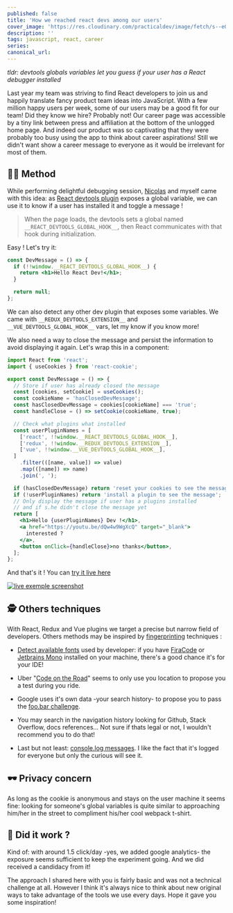 ```yaml
---
published: false
title: 'How we reached react devs among our users'
cover_image: 'https://res.cloudinary.com/practicaldev/image/fetch/s--eQnK419d--/c_imagga_scale,f_auto,fl_progressive,h_420,q_auto,w_1000/https://dev-to-uploads.s3.amazonaws.com/i/pjs0j2zdkrkgo9owuafg.jpg'
description: ''
tags: javascript, react, career
series:
canonical_url:
---
```


_tldr: devtools globals variables let you guess if your user has a React debugger installed_

Last year my team was striving to find React developers to join us and happily translate fancy product team ideas into JavaScript. With a few million happy users per week, some of our users may be a good fit for our team! Did they know we hire? Probably not! Our career page was accessible by a tiny link between press and affiliation at the bottom of the unlogged home page. And indeed our product was so captivating that they were probably too busy using the app to think about career aspirations! Still we didn't want show a career message to everyone as it would be irrelevant for most of them.

## 🧑‍💻 Method

While performing delightful debugging session, [Nicolas](twitter.com/NicolasCordin) and myself came with this idea: as [React devtools plugin](https://www.npmjs.com/package/react-devtools) exposes a global variable, we can use it to know if a user has installed it and toggle a message !

> When the page loads, the devtools sets a global named `__REACT_DEVTOOLS_GLOBAL_HOOK__`, then React communicates with that hook during initialization.

Easy ! Let's try it:

```jsx
const DevMessage = () => {
  if (!!window.__REACT_DEVTOOLS_GLOBAL_HOOK__) {
    return <h1>Hello React Dev!</h1>;
  }

  return null;
};
```

We can also detect any other dev plugin that exposes some variables. We came with `__REDUX_DEVTOOLS_EXTENSION__` and `__VUE_DEVTOOLS_GLOBAL_HOOK__` vars, let my know if you know more!

We also need a way to close the message and persist the information to avoid displaying it again. Let's wrap this in a component:

```jsx
import React from 'react';
import { useCookies } from 'react-cookie';

export const DevMessage = () => {
  // Store if user has already closed the message
  const [cookies, setCookie] = useCookies();
  const cookieName = 'hasClosedDevMessage';
  const hasClosedDevMessage = cookies[cookieName] === 'true';
  const handleClose = () => setCookie(cookieName, true);

  // Check what plugins what installed
  const userPluginNames = [
    ['react', !!window.__REACT_DEVTOOLS_GLOBAL_HOOK__],
    ['redux', !!window.__REDUX_DEVTOOLS_EXTENSION__],
    ['vue', !!window.__VUE_DEVTOOLS_GLOBAL_HOOK__],
  ]
    .filter(([name, value]) => value)
    .map(([name]) => name)
    .join(', ');

  if (hasClosedDevMessage) return 'reset your cookies to see the message';
  if (!userPluginNames) return 'install a plugin to see the message';
  // Only display the message if user has a plugins installed
  // and if s.he didn't close the message yet
  return [
    <h1>Hello {userPluginNames} Dev !</h1>,
    <a href="https://youtu.be/dQw4w9WgXcQ" target="_blank">
      interested ?
    </a>,
    <button onClick={handleClose}>no thanks</button>,
  ];
};
```

And that's it ! You can [try it live here](https://092ij.csb.app/)

[![live exemple screenshot](https://dev-to-uploads.s3.amazonaws.com/i/vl9mesxa4u9d69bobetm.png)](https://092ij.csb.app/)

## 🕵️ Others techniques

With React, Redux and Vue plugins we target a precise but narrow field of developers. Others methods may be inspired by [fingerprinting](https://blog.mozilla.org/internetcitizen/2018/07/26/this-is-your-digital-fingerprint/) techniques :

- [Detect available fonts](https://gist.github.com/fijiwebdesign/3b0bf8e88ceef7518844) used by developer: if you have [FiraCode](https://github.com/tonsky/FiraCode) or [Jetbrains Mono](https://www.jetbrains.com/lp/mono/) installed on your machine, there's a good chance it's for your IDE!

- Uber "[Code on the Road](https://slate.com/technology/2016/03/uber-s-code-on-the-road-hacker-challenge-scouts-for-new-employees.html)" seems to only use you location to propose you a test during you ride.

- Google uses it's own data -your search history- to propose you to pass the [foo.bar challenge](https://medium.com/plutonic-services/things-you-should-know-about-google-foobar-invitation-703a535bf30f).

- You may search in the navigation history looking for Github, Stack Overflow, docs references... Not sure if thats legal or not, I wouldn't recommend you to do that!

- Last but not least: [console.log messages](http://console.love/). I like the fact that it's logged for everyone but only the curious will see it.

## 🕶️ Privacy concern

As long as the cookie is anonymous and stays on the user machine it seems fine: looking for someone's global variables is quite similar to approaching him/her in the street to compliment his/her cool webpack t-shirt.

## 🥳 Did it work ?

Kind of: with around 1.5 click/day -yes, we added google analytics- the exposure seems sufficient to keep the experiment going. And we did received a candidacy from it!

The approach I shared here with you is fairly basic and was not a technical challenge at all. However I think it's always nice to think about new original ways to take advantage of the tools we use every days. Hope it gave you some inspiration!
